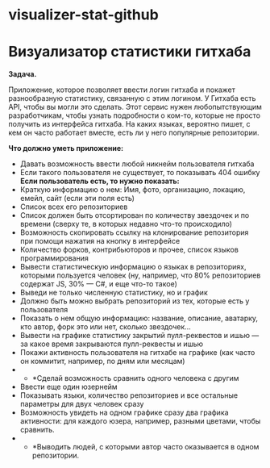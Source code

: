 # visualizer-stat-github
<h1>Визуализатор статистики гитхаба</h1>

**Задача.**

Приложение, которое позволяет ввести логин гитхаба и покажет разнообразную статистику, связанную с этим логином. У Гитхаба есть API, чтобы вы могли это сделать.
Этот сервис нужен любопытствующим разработчикам, чтобы узнать подробности о ком-то, которые не просто получить из интерфейса гитхаба. На каких языках, вероятно пишет, с кем он часто работает вместе, есть ли у него популярные репозитории.

**Что должно уметь приложение:**

- Давать возможность ввести любой никнейм пользователя гитхаба
- Если такого пользователя не существует, то показывать 404 ошибку
**Если пользователь есть, то нужно показать:**
- Краткую информацию о нем: Имя, фото, организацию, локацию, емейл, сайт (если эти поля есть)
- Список всех его репозиториев
- Список должен быть отсортирован по количеству звездочек и по времени (сверху те, в которых недавно что-то происходило)
- Возможность скопировать ссылку на клонирование репозитория при помощи нажатия на кнопку в интерфейсе
- Количество форков, контрибьюторов и прочее, список языков программирования
- Вывести статистическую информацию о языках в репозиториях, которыми пользуется человек (ну, например, что 80% репозиториев содержат JS, 30% — C#, и еще что-то такое)
- Выведи не только численную статистику, но и график
- Должно быть можно выбрать репозиторий из тех, которые есть у пользователя
- Показать о нем общую информацию: название, описание, аватарку, кто автор, форк это или нет, сколько звездочек…
- Вывести на графике статистику закрытий пулл-реквестов и ишью — за какое время закрываются пулл-реквесты и ишью
- Покажи активность пользователя на гитхабе на графике (как часто он коммитит, например, по дням или месяцам)
- * *Сделай возможность сравнить одного человека с другим
- Ввести еще один юзернейм
- Показывать языки, количество репозиториев и все остальные параметры для двух человек сразу
- Возможность увидеть на одном графике сразу два графика активности: для каждого юзера, например, разными цветами, чтобы сравнить. 
- * *Выводить людей, с которыми автор часто оказывается в одном репозитории.
